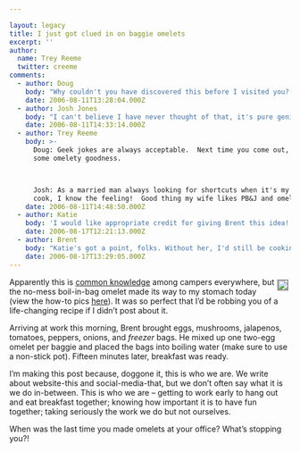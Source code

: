 ```yaml
---

layout: legacy
title: I just got clued in on baggie omelets
excerpt: ''
author:
  name: Trey Reeme
  twitter: creeme
comments:
  - author: Doug
    body: "Why couldn't you have discovered this before I visited you?  Looks delicious (geek note: not the website).  \n"
    date: 2006-08-11T13:28:04.000Z
  - author: Josh Jones
    body: "I can't believe I have never thought of that, it's pure genius!  As a bachelor whose diet consists of microwave burritos, PB&J sandwiches, and Wheaties... this opens up an entirely new world.  "
    date: 2006-08-11T14:33:14.000Z
  - author: Trey Reeme
    body: >-
      Doug: Geek jokes are always acceptable.  Next time you come out, expect
      some omelety goodness.



      Josh: As a married man always looking for shortcuts when it's my turn to
      cook, I know the feeling!  Good thing my wife likes PB&J and omelets, too.
    date: 2006-08-11T14:48:50.000Z
  - author: Katie
    body: 'I would like appropriate credit for giving Brent this idea! '
    date: 2006-08-17T12:21:13.000Z
  - author: Brent
    body: "Katie's got a point, folks. Without her, I'd still be cooking high-maintenance omletes like they did in the stone ages."
    date: 2006-08-17T13:29:05.000Z
---
```


<p><a href="http://www.flickr.com/photos/trabian/"><img src="http://static.flickr.com/66/211819186_9d64ea0f37_m.jpg" style="float:right; border: 2px solid #999999; margin: 4px;"></a>Apparently this is <a href="http://www.washingtonpost.com/wp-dyn/articles/A8359-2004Aug17.html">common knowledge</a> among campers everywhere, but the no-mess boil-in-bag omelet made its way to my stomach today (view the how-to pics <a href="http://www.flickr.com/photos/trabian">here</a>).  It was so perfect that I&#8217;d be robbing you of a life-changing recipe if I didn&#8217;t post about it.</p>
<p>Arriving at work this morning, Brent brought eggs, mushrooms, jalapenos, tomatoes, peppers, onions, and <em>freezer</em> bags.  He mixed up one two-egg omelet per baggie and placed the bags into boiling water (make sure to use a non-stick pot).  Fifteen minutes later, breakfast was ready.</p>
<p>I&#8217;m making this post because, doggone it, this is who we are.  We write about website-this and social-media-that, but we don&#8217;t often say what it is we do in-between.  This is who we are &#8211; getting to work early to hang out and eat breakfast together; knowing how important it is to have fun together; taking seriously the work we do but not ourselves.</p>
<p>When was the last time you made omelets at your office?  What&#8217;s stopping you?!</p>